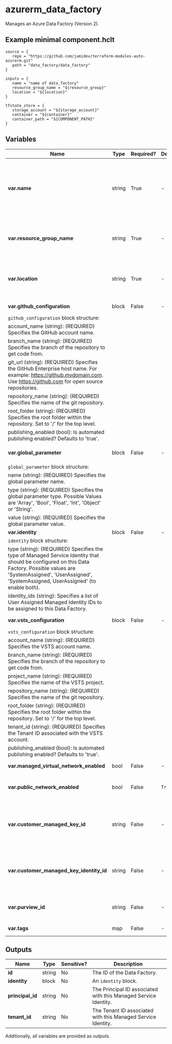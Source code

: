 # azurerm_data_factory

Manages an Azure Data Factory (Version 2).

## Example minimal component.hclt

```hcl
source = {
   repo = "https://github.com/jumidev/terraform-modules-auto-azurerm.git" 
   path = "data_factory/data_factory" 
}

inputs = {
   name = "name of data_factory" 
   resource_group_name = "${resource_group}" 
   location = "${location}" 
}

tfstate_store = {
   storage_account = "${storage_account}" 
   container = "${container}" 
   container_path = "${COMPONENT_PATH}" 
}

```

## Variables

| Name | Type | Required? |  Default  |  Description |
| ---- | ---- | --------- |  ----------- | ----------- |
| **var.name** | string | True | -  |  Specifies the name of the Data Factory. Changing this forces a new resource to be created. Must be globally unique. See the [Microsoft documentation](https://docs.microsoft.com/azure/data-factory/naming-rules) for all restrictions. | 
| **var.resource_group_name** | string | True | -  |  The name of the resource group in which to create the Data Factory. Changing this forces a new resource to be created. | 
| **var.location** | string | True | -  |  Specifies the supported Azure location where the resource exists. Changing this forces a new resource to be created. | 
| **var.github_configuration** | block | False | -  |  A `github_configuration` block. | 
| `github_configuration` block structure: || 
|   account_name (string): (REQUIRED) Specifies the GitHub account name. ||
|   branch_name (string): (REQUIRED) Specifies the branch of the repository to get code from. ||
|   git_url (string): (REQUIRED) Specifies the GitHub Enterprise host name. For example: <https://github.mydomain.com>. Use <https://github.com> for open source repositories. ||
|   repository_name (string): (REQUIRED) Specifies the name of the git repository. ||
|   root_folder (string): (REQUIRED) Specifies the root folder within the repository. Set to '/' for the top level. ||
|   publishing_enabled (bool): Is automated publishing enabled? Defaults to 'true'. ||
| **var.global_parameter** | block | False | -  |  A list of `global_parameter` blocks. | 
| `global_parameter` block structure: || 
|   name (string): (REQUIRED) Specifies the global parameter name. ||
|   type (string): (REQUIRED) Specifies the global parameter type. Possible Values are 'Array', 'Bool', 'Float', 'Int', 'Object' or 'String'. ||
|   value (string): (REQUIRED) Specifies the global parameter value. ||
| **var.identity** | block | False | -  |  An `identity` block. | 
| `identity` block structure: || 
|   type (string): (REQUIRED) Specifies the type of Managed Service Identity that should be configured on this Data Factory. Possible values are 'SystemAssigned', 'UserAssigned', 'SystemAssigned, UserAssigned' (to enable both). ||
|   identity_ids (string): Specifies a list of User Assigned Managed Identity IDs to be assigned to this Data Factory. ||
| **var.vsts_configuration** | block | False | -  |  A `vsts_configuration` block. | 
| `vsts_configuration` block structure: || 
|   account_name (string): (REQUIRED) Specifies the VSTS account name. ||
|   branch_name (string): (REQUIRED) Specifies the branch of the repository to get code from. ||
|   project_name (string): (REQUIRED) Specifies the name of the VSTS project. ||
|   repository_name (string): (REQUIRED) Specifies the name of the git repository. ||
|   root_folder (string): (REQUIRED) Specifies the root folder within the repository. Set to '/' for the top level. ||
|   tenant_id (string): (REQUIRED) Specifies the Tenant ID associated with the VSTS account. ||
|   publishing_enabled (bool): Is automated publishing enabled? Defaults to 'true'. ||
| **var.managed_virtual_network_enabled** | bool | False | -  |  Is Managed Virtual Network enabled? | 
| **var.public_network_enabled** | bool | False | `True`  |  Is the Data Factory visible to the public network? Defaults to `true`. | 
| **var.customer_managed_key_id** | string | False | -  |  Specifies the Azure Key Vault Key ID to be used as the Customer Managed Key (CMK) for double encryption. Required with user assigned identity. | 
| **var.customer_managed_key_identity_id** | string | False | -  |  Specifies the ID of the user assigned identity associated with the Customer Managed Key. Must be supplied if `customer_managed_key_id` is set. | 
| **var.purview_id** | string | False | -  |  Specifies the ID of the purview account resource associated with the Data Factory. | 
| **var.tags** | map | False | -  |  A mapping of tags to assign to the resource. | 



## Outputs

| Name | Type | Sensitive? | Description |
| ---- | ---- | --------- | --------- |
| **id** | string | No  | The ID of the Data Factory. | 
| **identity** | block | No  | An `identity` block. | 
| **principal_id** | string | No  | The Principal ID associated with this Managed Service Identity. | 
| **tenant_id** | string | No  | The Tenant ID associated with this Managed Service Identity. | 

Additionally, all variables are provided as outputs.
